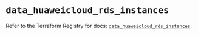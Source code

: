 # `data_huaweicloud_rds_instances`

Refer to the Terraform Registry for docs: [`data_huaweicloud_rds_instances`](https://registry.terraform.io/providers/huaweicloud/huaweicloud/1.71.1/docs/data-sources/rds_instances).
